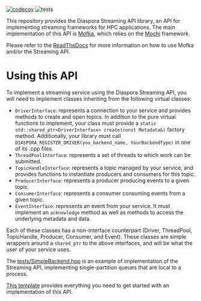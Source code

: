 [![codecov](https://codecov.io/github/diaspora-project/diaspora-stream-api/graph/badge.svg?token=h4Ayi4CHAV)](https://codecov.io/github/diaspora-project/diaspora-stream-api)
![tests](https://github.com/diaspora-project/diaspora-stream-api/actions/workflows/test.yml/badge.svg)

This repository provides the Diaspora Streaming API library, an API for implementing streaming frameworks for HPC
applications. The main implementation of this API is [Mofka](https://mofka.readthedocs.io/en/latest/),
which relies on the [Mochi](https://wordpress.cels.anl.gov/mochi/) framework.

Please refer to the [ReadTheDocs](https://mofka.readthedocs.io/) for more information on
how to use Mofka and/or the Streaming API.

Using this API
==============

To implement a streaming service using the Diaspora Streaming API, you will need to implement classes
inheriting from the following virtual classes:

- `DriverInterface`: represents a connection to your service and provides methods to create and
  open topics. In addition to the pure virtual functions to implement, your class must provide a
  `static std::shared_ptr<DriverInterface> create(const Metadata&)` factory method. Additionally,
  your library must call `DIASPORA_REGISTER_DRIVER(you_backend_name, YourBackendType)` in one of its
  .cpp files.
- `ThreadPoolInterface`: represents a set of threads to which work can be submitted.
- `TopicHandleInterface`: represents a topic managed by your service, and provides functions
  to instantiate producers and consumers for this topic.
- `ProducerInterface`: represents a producer producing events to a given topic.
- `ConsumerInterface`: represents a consumer consuming events from a given topic.
- `EventInterface`: represents an event from your service. It must implement an `acknowledge` method
  as well as methods to access the underlying metadata and data.

Each of these classes has a non-interface counterpart (Driver, ThreadPool, TopicHandle, Producer,
Consumer, and Event). These classes are simple wrappers around a `shared_ptr` to the above
interfaces, and will be what the user of your service uses.

The [tests/SimpleBackend.hpp](tests/SimpleBackend.hpp) is an example of implementation of the
Streaming API, implementing single-partition queues that are local to a process.

[This template](https://github.com/diaspora-project/diaspora-stream-template-cpp) provides everything
you need to get started with an implementation of this API.
